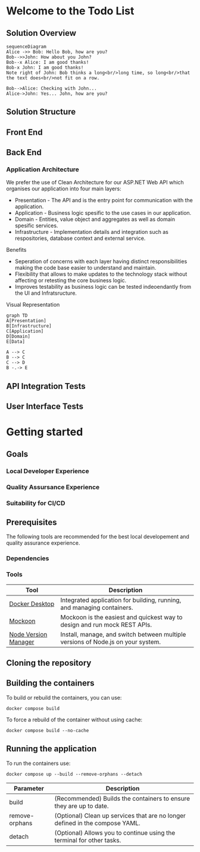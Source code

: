 # Welcome to the Todo List 

## Solution Overview 

```mermaid
sequenceDiagram
Alice ->> Bob: Hello Bob, how are you?
Bob-->>John: How about you John?
Bob--x Alice: I am good thanks!
Bob-x John: I am good thanks!
Note right of John: Bob thinks a long<br/>long time, so long<br/>that the text does<br/>not fit on a row.

Bob-->Alice: Checking with John...
Alice->John: Yes... John, how are you?
```

## Solution Structure



## Front End 

## Back End

### Application Architecture

We prefer the use of Clean Architecture for our ASP.NET Web API which organises our application into four main layers:

- Presentation - The API and is the entry point for communication with the application.
- Application - Business logic spesific to  the use cases in our application.
- Domain - Entities, value object and aggregates as well as domain spesific services.
- Infrastructure - Implementation details and integration such as respositories, database context and external service.

Benefits 

- Seperation of concerns with each layer having distinct responsibilities making the code base easier to understand and maintain.
- Flexibility that allows to make updates to the technology stack without affecting or retesting the core business logic.
- Improves testability as business logic can be tested indeoendantly from the UI and Infratsructure.

Visual Representation

```mermaid
graph TD
A[Presentation]
B[Infrastructure]
C[Application]
D[Domain]
E[Data]

A --> C
B --> C
C --> D
B -.-> E
```

## API Integration Tests

## User Interface Tests

# Getting started

## Goals

### Local Developer Experience

### Quality Assursance Experience

### Suitability for CI/CD

## Prerequisites

The following tools are recommended for the best local developement and quality assurance experience.

### Dependencies

### Tools

| Tool | Description |
|--|--|
| [Docker Desktop](https://www.docker.com/products/docker-desktop/) | Integrated application for building, running, and managing containers. |
| [Mockoon](https://mockoon.com/) | Mockoon is the easiest and quickest way to design and run mock REST APIs. |
| [Node Version Manager](https://github.com/nvm-sh/nvm) | Install, manage, and switch between multiple versions of Node.js on your system. |

## Cloning the repository

## Building the containers

To build or rebuild the containers, you can use:

 `docker compose build`

To force a rebuild of the container without using cache:

`docker compose build --no-cache`

## Running the application

To run the containers use:

`docker compose up --build --remove-orphans --detach`

| Parameter | Description |
|--|--|
| build | (Recommended) Builds the containers to ensure they are up to date. |
| remove-orphans | (Optional) Clean up services that are no longer defined in the compose YAML. |
| detach | (Optional) Allows you to continue using the terminal for other tasks. |

